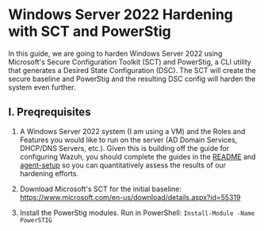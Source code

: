 # Windows Server 2022 Hardening with SCT and PowerStig
In this guide, we are going to harden Windows Server 2022 using Microsoft's Secure Configuration Toolkit (SCT) and PowerStig, a CLI utility that generates a Desired State Configuration (DSC). The SCT will create the secure baseline and PowerStig and the resulting DSC config will harden the system even further.

## I. Preqrequisites

1. A Windows Server 2022 system (I am using a VM) and the Roles and Features you would like to run on the server (AD Domain Services, DHCP/DNS Servers, etc.). Given this is building off the guide for configuring Wazuh, you should complete the guides in the [README](#README.md) and [agent-setup](#agent-setup.md) so you can quantitatively assess the results of our hardening efforts.

2. Download Microsoft's SCT for the initial baseline: https://www.microsoft.com/en-us/download/details.aspx?id=55319

3. Install the PowerStig modules. Run in PowerShell: `Install-Module -Name PowerSTIG`
